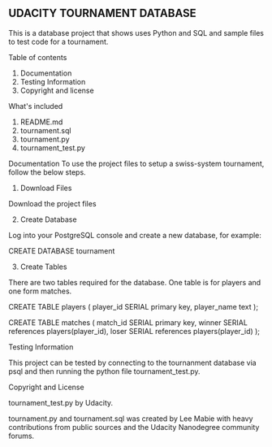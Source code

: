 UDACITY TOURNAMENT DATABASE
---------------------------

This is a database project that shows uses Python and SQL and sample files to test code for a tournament.

Table of contents

1. Documentation
2. Testing Information
3. Copyright and license

What's included

1. README.md
2. tournament.sql
3. tournament.py
4. tournament_test.py

Documentation
To use the project files to setup a swiss-system tournament, follow the below steps.

1. Download Files

Download the project files

2. Create Database

Log into your PostgreSQL console and create a new database, for example:

CREATE DATABASE tournament 

3. Create Tables

There are two tables required for the database.  One table is for players and one form matches.

CREATE TABLE players (
    player_id SERIAL primary key, 
    player_name text
    );

CREATE TABLE matches (
    match_id SERIAL primary key, 
    winner SERIAL references players(player_id), 
    loser SERIAL references players(player_id)
    );

Testing Information

This project can be tested by connecting to the tournanment database via psql and then running the python file tournament_test.py.

Copyright and License

tournament_test.py by Udacity.

tournament.py and tournament.sql was created by Lee Mabie with heavy contributions from public sources and the Udacity Nanodegree community forums.
